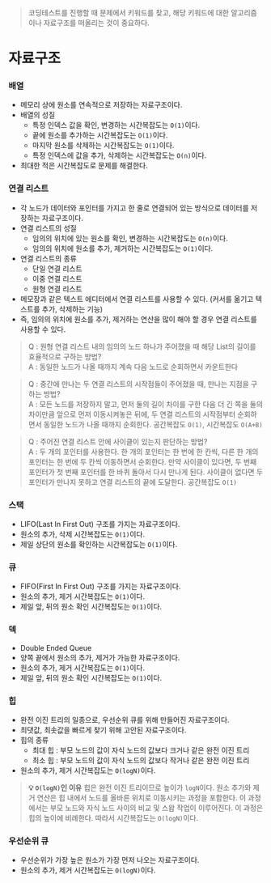 > 코딩테스트를 진행할 때 문제에서 키워드를 찾고, 해당 키워드에 대한 알고리즘이나 자료구조를 떠올리는 것이 중요하다.

# 자료구조
### 배열
- 메모리 상에 원소를 연속적으로 저장하는 자료구조이다.
- 배열의 성질
  - 특정 인덱스 값을 확인, 변경하는 시간복잡도는 `O(1)`이다.
  - 끝에 원소를 추가하는 시간복잡도는 `O(1)`이다.
  - 마지막 원소를 삭제하는 시간복잡도는 `O(1)`이다.
  - 특정 인덱스에 값을 추가, 삭제하는 시간복잡도는 `O(n)`이다.
- 최대한 적은 시간복잡도로 문제를 해결한다.

### 연결 리스트
- 각 노드가 데이터와 포인터를 가지고 한 줄로 연결되어 있는 방식으로 데이터를 저장하는 자료구조이다.
- 연결 리스트의 성질
  - 임의의 위치에 있는 원소를 확인, 변경하는 시간복잡도는 `O(n)`이다.
  - 임의의 위치에 원소를 추가, 제거하는 시간복잡도는 `O(1)`이다.
- 연결 리스트의 종류
  - 단일 연결 리스트
  - 이중 연결 리스트
  - 원형 연결 리스트
- 메모장과 같은 텍스트 에디터에서 연결 리스트를 사용할 수 있다. (커서를 옮기고 텍스트를 추가, 삭제하는 기능)
- 즉, 임의의 위치에 원소를 추가, 제거하는 연산을 많이 해야 할 경우 연결 리스트를 사용할 수 있다.

> Q : 원형 연결 리스트 내의 임의의 노드 하나가 주어졌을 때 해당 List의 길이를 효율적으로 구하는 방법?<br />
A : 동일한 노드가 나올 때까지 계속 다음 노드로 순회하면서 카운트한다

> Q : 중간에 만나는 두 연결 리스트의 시작점들이 주어졌을 때, 만나는 지점을 구하는 방법?<br />
A : 모든 노드를 저장하지 말고, 먼저 둘의 길이 차이를 구한 다음 더 긴 쪽을 둘의 차이만큼 앞으로 먼저 이동시켜놓은 뒤에, 두 연결 리스트의 시작점부터 순회하면서 동일한 노드가 나올 때까지 순회한다. 공간복잡도 `O(1)`, 시간복잡도 `O(A+B)`

> Q : 주어진 연결 리스트 안에 사이클이 있는지 판단하는 방법?<br />
A : 두 개의 포인터를 사용한다. 한 개의 포인터는 한 번에 한 칸씩, 다른 한 개의 포인터는 한 번에 두 칸씩 이동하면서 순회한다. 만약 사이클이 있다면, 두 번째 포인터가 첫 번째 포인터를 한 바퀴 돌아서 다시 만나게 된다. 사이클이 없다면 두 포인터가 만나지 못하고 연결 리스트의 끝에 도달한다. 공간복잡도 `O(1)`

### 스택
- LIFO(Last In First Out) 구조를 가지는 자료구조이다.
- 원소의 추가, 삭제 시간복잡도는 `O(1)`이다.
- 제일 상단의 원소를 확인하는 시간복잡도는 `O(1)`이다.

### 큐
- FIFO(First In First Out) 구조를 가지는 자료구조이다.
- 원소의 추가, 제거 시간복잡도는 `O(1)`이다.
- 제일 앞, 뒤의 원소 확인 시간복잡도는 `O(1)`이다.

### 덱
- Double Ended Queue
- 양쪽 끝에서 원소의 추가, 제거가 가능한 자료구조이다.
- 원소의 추가, 제거 시간복잡도는 `O(1)`이다.
- 제일 앞, 뒤의 원소 확인 시간복잡도는 `O(1)`이다.

### 힙
- 완전 이진 트리의 일종으로, 우선순위 큐를 위해 만들어진 자료구조이다.
- 최댓값, 최솟값을 빠르게 찾기 위해 고안된 자료구조이다.
- 힙의 종류
  - 최대 힙 : 부모 노드의 값이 자식 노드의 값보다 크거나 같은 완전 이진 트리
  - 최소 힙 : 부모 노드의 값이 자식 노드의 값보다 작거나 같은 완전 이진 트리
- 원소의 추가, 제거 시간복잡도는 `O(logN)`이다.
> **💡 `O(logN)`인 이유**
> 힙은 완전 이진 트리이므로 높이가 `logN`이다.
> 원소 추가와 제거 연산은 힙 내에서 노드를 올바른 위치로 이동시키는 과정을 포함한다. 이 과정에서는 부모 노드와 자식 노드 사이의 비교 및 스왑 작업이 이루어진다.
> 이 과정은 힙의 높이에 비례한다. 따라서 시간복잡도는 `O(logN)`이다.

### 우선순위 큐
- 우선순위가 가장 높은 원소가 가장 먼저 나오는 자료구조이다.
- 원소의 추가, 제거 시간복잡도는 `O(logN)`이다.